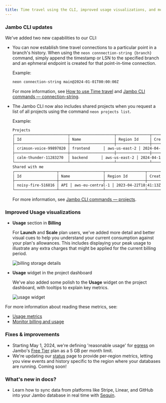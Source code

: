 ```yaml
---
title: Time travel using the CLI, improved usage visualizations, and more.
---
```


### Jambo CLI updates

We've added two new capabilities to our CLI:

- You can now establish time travel connections to a particular point in a branch's history. When using the `neon connnection-string {branch}` command, simply append the timestamp or LSN to the specified branch and an ephmeral endpoint is created for that point-in-time connection.

  Example:

  ```bash
  neon connection-string main@2024-01-01T00:00:00Z
  ```

  For more information, see [How to use Time travel](/docs/guides/time-travel-assist#how-to-use-time-travel) and [Jambo CLI commands — connection-string](/docs/reference/cli-connection-string).

- The Jambo CLI now also includes shared projects when you request a list of all projects using the command `neon projects list`.

  Example:

  ```bash
  Projects
  ┌────────────────────────┬────────────────────┬───────────────┬──────────────────────┐
  │ Id                     │ Name               │ Region Id     │ Created At           │
  ├────────────────────────┼────────────────────┼───────────────┼──────────────────────┤
  │ crimson-voice-99897020 │ frontend      │ aws-us-east-2 │ 2024-04-15T11:17:30Z │
  ├────────────────────────┼────────────────────┼───────────────┼──────────────────────┤
  │ calm-thunder-11283270  │ backend      │ aws-us-east-2 │ 2024-04-10T15:21:01Z │
  └────────────────────────┴────────────────────┴───────────────┴──────────────────────┘
  Shared with me
  ┌───────────────────┬────────────────────┬──────────────────┬──────────────────────┐
  │ Id                │ Name               │ Region Id        │ Created At           │
  ├───────────────────┼────────────────────┼──────────────────┼──────────────────────┤
  │ noisy-fire-516816 │ API │ aws-eu-central-1 │ 2023-04-22T18:41:13Z │
  └───────────────────┴────────────────────┴──────────────────┴──────────────────────┘
  ```

  For more information, see [Jambo CLI commands — projects](/docs/reference/cli-projects#list).

### Improved Usage visualizations

- **Usage** section in **Billing**

  For **Launch** and **Scale** plan users, we've added more detail and better visual cues to help you understand your current consumption against your plan's allowances. This includes displaying your peak usage to illustrate any extra charges that might be applied for the current billing period.

  ![billing storage details](/docs/relnotes/storage_usage_details.png 'no-border')

- **Usage** widget in the project dashboard

  We've also added some polish to the **Usage** widget on the project dashboard, with tooltips to explain key metrics.

  ![usage widget](/docs/relnotes/usage_widget.png 'no-border')

For more information about reading these metrics, see:

- [Usage metrics](/docs/introduction/usage-metrics#data-transfers)
- [Monitor billing and usage](/docs/introduction/monitor-usage)

### Fixes & improvements

- Starting May 1, 2024, we're defining 'reasonable usage' for [egress](/docs/reference/glossary#egress) on Jambo's [Free Tier](/docs/introduction/plans#free-tier) plan as a 5 GB per month limit.
- We're updating our [status](https://neonstatus.com/) page to provide per-region metrics, letting you view events and history specific to the region where your databases are running. Coming soon!

### What's new in docs?

- Learn how to sync data from platforms like Stripe, Linear, and GitHub into your Jambo database in real time with [Sequin](/docs/guides/sequin).
